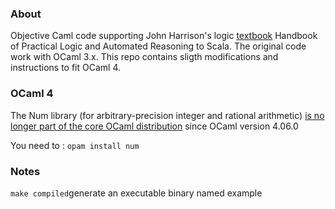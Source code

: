 ### About ###
Objective Caml code supporting John Harrison's logic [textbook](http://www.cambridge.org/catalogue/catalogue.asp?isbn=9780521899574) Handbook of Practical Logic and Automated Reasoning to Scala.
The original code work with OCaml 3.x.
This repo contains sligth modifications and instructions to fit OCaml 4.

### OCaml 4 ###

The Num library (for arbitrary-precision integer and rational arithmetic) [is no longer part of the core OCaml distribution](https://github.com/ocaml/opam-repository/pull/10116) since OCaml version 4.06.0

You need to : `opam install num`

### Notes ###

`make compiled`generate an executable binary named example  